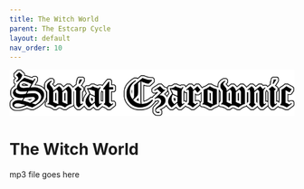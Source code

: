 ```yaml
---
title: The Witch World
parent: The Estcarp Cycle
layout: default
nav_order: 10
---
```


![Witch World](../assets/img/swiat_czarownic.png "Witch World")

# The Witch World 

mp3 file goes here
